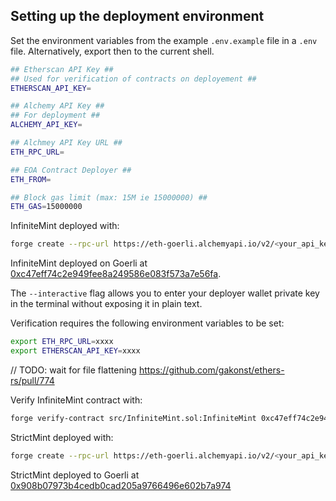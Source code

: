 ## Setting up the deployment environment

Set the environment variables from the example `.env.example` file in a `.env` file.
Alternatively, export then to the current shell.

```sh
## Etherscan API Key ##
## Used for verification of contracts on deployement ##
ETHERSCAN_API_KEY=

## Alchemy API Key ##
## For deployment ##
ALCHEMY_API_KEY=

## Alchmey API Key URL ##
ETH_RPC_URL=

## EOA Contract Deployer ##
ETH_FROM=

## Block gas limit (max: 15M ie 15000000) ##
ETH_GAS=15000000
```

InfiniteMint deployed with:
```bash
forge create --rpc-url https://eth-goerli.alchemyapi.io/v2/<your_api_key> --chain 'goerli' --interactive InfiniteMint --constructor-args 'TEST' 'TEST'
```

InfiniteMint deployed on Goerli at [0xc47eff74c2e949fee8a249586e083f573a7e56fa](https://goerli.etherscan.io/address/0xc47eff74c2e949fee8a249586e083f573a7e56fa).

The `--interactive` flag allows you to enter your deployer wallet private key in the terminal without exposing it in plain text.

Verification requires the following environment variables to be set:
```bash
export ETH_RPC_URL=xxxx
export ETHERSCAN_API_KEY=xxxx
```

// TODO: wait for file flattening https://github.com/gakonst/ethers-rs/pull/774

Verify InfiniteMint contract with:
```bash
forge verify-contract src/InfiniteMint.sol:InfiniteMint 0xc47eff74c2e949fee8a249586e083f573a7e56fa 'TEST' 'TEST'
```
  
StrictMint deployed with:
```bash
forge create --rpc-url https://eth-goerli.alchemyapi.io/v2/<your_api_key> --chain 'goerli' --interactive StrictMint --constructor-args <os_registry_address>
```

StrictMint deployed to Goerli at [0x908b07973b4cedb0cad205a9766496e602b7a974](https://goerli.etherscan.io/address/0x908b07973b4cedb0cad205a9766496e602b7a974)